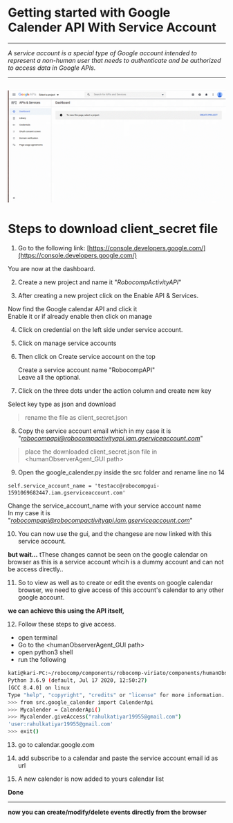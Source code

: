 # Getting started with Google Calender API With Service Account

---

*A service account is a special type of Google account intended to represent a non-human user that needs to authenticate and be authorized to access data in Google APIs.*

---
![Steps](asset/API_steps.gif)
---

# Steps to download client_secret file

1. Go to the following link: [https://console.developers.google.com/](https://console.developers.google.com/)

  You are now at the dashboard.

2. Create a new project and name it "*RobocompActivityAPI*"

3. After creating a new project click on the Enable API & Services.

  Now find the Google calendar API and click it\
  Enable it or if already enable then click on manage

4. Click on credential on the left side under service account.

5. Click on manage service accounts
6. Then click on Create service account on the top

    Create a service account name "RobocompAPI"\
    Leave all the optional.

7. Click on the three dots under the action column and
create new key

  Select key type as json and download

> rename the file as client_secret.json


8. Copy the service account email which in my case it is "*robocompapi@robocompactivityapi.iam.gserviceaccount.com*"


> place the downloaded client_secret.json file in  \<humanObserverAgent_GUI path>


9. Open the google_calender.py inside the src folder and rename line no 14

```
self.service_account_name = 'testacc@robocompgui-1591069682447.iam.gserviceaccount.com'
```

Change the service_account_name with your service account name\
In my case it is "*robocompapi@robocompactivityapi.iam.gserviceaccount.com*"


10. You can now use the gui, and the changese are now linked with this service account.

**but wait...** tThese changes cannot be seen on the google calendar on browser as
this is a service account whcih is a dummy account and can not be access directly..

11. So to view as well as to create or edit the events on google calendar browser, we need
to give access of this account's calendar to any other google account.

**we can achieve this using the API itself,**

12. Follow these steps to give access.
  * open terminal
  * Go to the <humanObserverAgent_GUI path>
  * open python3 shell
  * run the following
  ```bash
  kati@kari-PC:~/robocomp/components/robocomp-viriato/components/humanObserverAgent_GUI$ python3
  Python 3.6.9 (default, Jul 17 2020, 12:50:27)
  [GCC 8.4.0] on linux
  Type "help", "copyright", "credits" or "license" for more information.
  >>> from src.google_calender import CalenderApi
  >>> Mycalender = CalenderApi()
  >>> Mycalender.giveAccess("rahulkatiyar19955@gmail.com")
  'user:rahulkatiyar19955@gmail.com'
  >>> exit()
  ```

13. go to calendar.google.com

14. add subscribe to a calendar and paste the service account email id as url

15. A new calender is now added to yours calendar list



  **Done**

---
**now you can create/modify/delete events directly from the browser**
